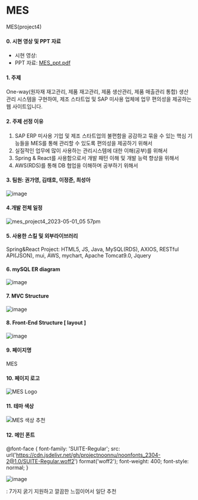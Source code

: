 # MES
MES(project4)

#### 0. 시현 영상 및 PPT 자료
- 시현 영상:
- PPT 자료: [MES_ppt.pdf](https://github.com/Ga0Kwon/MES/files/11565596/MES_ppt.pdf)


#### 1. 주제
One-way(원자재 재고관리, 제품 재고관리, 제품 생산관리, 제품 매출관리 통합) 생산관리 시스템을 구현하여, 제조 스타트업 및 SAP 미사용 업체에 업무 편의성을 제공하는 웹 사이트입니다.


#### 2. 주제 선정 이유
1) SAP ERP 미사용 기업 및 제조 스타트업의 불편함을 공감하고 묶을 수 있는 핵심 기능들을 MES를 통해 관리할 수 있도록 편의성을 제공하기 위해서
2) 실질적인 업무에 많이 사용하는 관리시스템에 대한 이해(공부)를 위해서
3) Spring & React를 사용함으로서 개발 패턴 이해 및 개발 능력 향상을 위해서 
4) AWS(RDS)를 통해 DB 협업을 이해하며 공부하기 위해서

#### 3. 팀원: 권가영, 김태호, 이정준, 최성아
![image](https://user-images.githubusercontent.com/121651318/235430629-9468d97a-6d86-4663-a29e-9cbfd7a083b1.png)

#### 4.개발 전체 일정
![mes_project4_2023-05-01_05 57pm](https://user-images.githubusercontent.com/121651318/235431953-36441320-0793-464f-ba8a-74a5d2db3a18.png)


#### 5. 사용한 스킬 및 외부라이브러리
Spring&React Project: HTML5, JS, Java, MySQL(RDS), AXIOS, RESTful API(JSON), mui, AWS, mychart, Apache Tomcat9.0, Jquery


#### 6. mySQL ER diagram
![image](https://github.com/Ga0Kwon/MES/assets/121651318/63a678b5-6752-4e10-8dac-864bc73bd8b5)


#### 7. MVC Structure
![image](https://user-images.githubusercontent.com/121651318/235430808-ee0fe050-e817-4528-92c6-9a13c909ba62.png)


#### 8. Front-End Structure [ layout ]
![image](https://user-images.githubusercontent.com/121651318/235610902-cd9e5f31-9964-4c37-9829-cba06a628f6f.png)

#### 9. 페이지명
MES 

#### 10. 페이지 로고
![MES Logo](https://user-images.githubusercontent.com/121651318/235453331-cf5d71b8-9d41-4f55-b681-b11d002c8539.png)


#### 11. 테마 색상
![MES 색상 추천](https://user-images.githubusercontent.com/121651318/235451419-fc3c596b-6b4b-48a5-bbc3-bdc60a9677d2.jpg)


#### 12. 메인 폰트
@font-face {
    font-family: 'SUITE-Regular';
    src: url('https://cdn.jsdelivr.net/gh/projectnoonnu/noonfonts_2304-2@1.0/SUITE-Regular.woff2') format('woff2');
    font-weight: 400;
    font-style: normal;
}

![image](https://user-images.githubusercontent.com/121651318/235451547-2b5db1de-747f-4244-bac9-6b37dc51ebcf.png)

: 7가지 굵기 지원하고 깔끔한 느낌이어서 일단 추천
